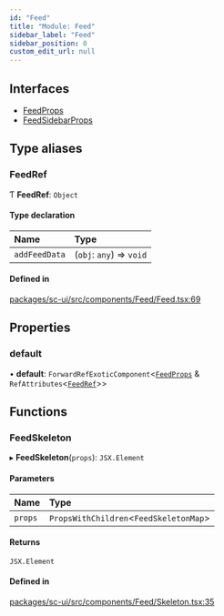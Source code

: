 ```yaml
---
id: "Feed"
title: "Module: Feed"
sidebar_label: "Feed"
sidebar_position: 0
custom_edit_url: null
---
```


## Interfaces

- [FeedProps](../interfaces/Feed.FeedProps.md)
- [FeedSidebarProps](../interfaces/Feed.FeedSidebarProps.md)

## Type aliases

### FeedRef

Ƭ **FeedRef**: `Object`

#### Type declaration

| Name | Type |
| :------ | :------ |
| `addFeedData` | (`obj`: `any`) => `void` |

#### Defined in

[packages/sc-ui/src/components/Feed/Feed.tsx:69](https://github.com/selfcommunity/community-ui/blob/1eb776a/packages/sc-ui/src/components/Feed/Feed.tsx#L69)

## Properties

### default

• **default**: `ForwardRefExoticComponent`<[`FeedProps`](../interfaces/Feed.FeedProps.md) & `RefAttributes`<[`FeedRef`](Feed.md#feedref)\>\>

## Functions

### FeedSkeleton

▸ **FeedSkeleton**(`props`): `JSX.Element`

#### Parameters

| Name | Type |
| :------ | :------ |
| `props` | `PropsWithChildren`<`FeedSkeletonMap`\> |

#### Returns

`JSX.Element`

#### Defined in

[packages/sc-ui/src/components/Feed/Skeleton.tsx:35](https://github.com/selfcommunity/community-ui/blob/1eb776a/packages/sc-ui/src/components/Feed/Skeleton.tsx#L35)
